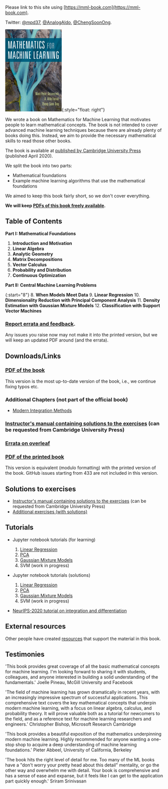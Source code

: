 ---
---

Please link to this site using [https://mml-book.com](https://mml-book.com).

Twitter: [@mpd37](https://twitter.com/mpd37), [@AnalogAldo](https://twitter.com/analogaldo), [@ChengSoonOng](https://twitter.com/ChengSoonOng).

![book cover](static/images/mml-book-cover.jpg){:style="float: right"}

We wrote a book on Mathematics for Machine Learning that motivates people to learn mathematical concepts. The book is not intended to cover advanced machine learning techniques because there are already plenty of books doing this. Instead, we aim to provide the necessary mathematical skills to read those other books.

The book is available at [published by Cambridge University Press](https://www.cambridge.org/academic/subjects/computer-science/pattern-recognition-and-machine-learning/mathematics-machine-learning?format=PB) (published April 2020).

We split the book into two parts:

* Mathematical foundations
* Example machine learning algorithms that use the mathematical foundations

We aimed to keep this book fairly short, so we don't cover everything.

**We will keep [PDFs of this book freely available](book/mml-book.pdf).**

##  Table of Contents

**Part I: Mathematical Foundations**  

1. **Introduction and Motivation**
2. **Linear Algebra**
3. **Analytic Geometry**
4. **Matrix Decompositions**
5. **Vector Calculus**
6. **Probability and Distribution**
7. **Continuous Optimization**

**Part II: Central Machine Learning Problems**  

{:start="8"}
8. **When Models Meet Data**
9. **Linear Regression**
10. **Dimensionality Reduction with Principal Component Analysis**
11. **Density Estimation with Gaussian Mixture Models**
12. **Classification with Support Vector Machines**


### [Report errata and feedback](https://github.com/mml-book/mml-book.github.io/issues).

Any issues you raise now may not make it into the printed version, but we will keep an updated PDF around (and the errata).



## Downloads/Links
### [PDF of the book](book/mml-book.pdf)
This version is the most up-to-date version of the book, i.e., we continue fixing typos etc.
### Additional Chapters (not part of the official book)
- [Modern Integration Methods](book/additional_chapters/integration_methods.pdf)

### [Instructor's manual containing solutions to the exercises](https://www.cambridge.org/us/academic/subjects/computer-science/pattern-recognition-and-machine-learning/mathematics-machine-learning) (can be requested from Cambridge University Press)
### [Errata on overleaf](https://www.overleaf.com/read/gskfhtxdwtmh)
### [PDF of the printed book](book/mml-book_printed.pdf)
This version is equivalent (modulo formatting) with the printed version of the book. GitHub issues starting from 433 are not included in this version.

## Solutions to exercises
- [Instructor's manual containing solutions to the exercises](https://www.cambridge.org/us/academic/subjects/computer-science/pattern-recognition-and-machine-learning/mathematics-machine-learning) (can be requested from Cambridge University Press)
- [Additional exercises (with solutions)](https://www.overleaf.com/read/jvnwngmkpckc)


## Tutorials

- Jupyter notebook tutorials (for learning)
	1. [Linear Regression](https://nbviewer.jupyter.org/github/mml-book/mml-book.github.io/blob/master/tutorials/tutorial_linear_regression.ipynb)
	2. [PCA](https://nbviewer.jupyter.org/github/mml-book/mml-book.github.io/blob/master/tutorials/tutorial_pca.ipynb)
	3. [Gaussian Mixture Models](https://nbviewer.jupyter.org/github/mml-book/mml-book.github.io/blob/master/tutorials/tutorial_gmm.ipynb)
	4. SVM (work in progress)

- Jupyter notebook tutorials (solutions)
	1. [Linear Regression](tutorials/tutorial_linear_regression.solution.ipynb)
	2. [PCA](tutorials/tutorial_pca.solution.ipynb)
	3. [Gaussian Mixture Models](tutorials/tutorial_gmm.solution.ipynb)
	4. SVM (work in progress)

- [NeurIPS-2020 tutorial on integration and differentiation](https://mml-book.github.io/slopes-expectations.html)


## External resources
Other people have created [resources](/external.html) that support the material in this book.

## Testimonies
'This book provides great coverage of all the basic mathematical concepts for machine learning. I'm looking forward to sharing it with students, colleagues, and anyone interested in building a solid understanding of the fundamentals.'
Joelle Pineau, McGill University and Facebook

'The field of machine learning has grown dramatically in recent years, with an increasingly impressive spectrum of successful applications. This comprehensive text covers the key mathematical concepts that underpin modern machine learning, with a focus on linear algebra, calculus, and probability theory. It will prove valuable both as a tutorial for newcomers to the field, and as a reference text for machine learning researchers and engineers.'
Christopher Bishop, Microsoft Research Cambridge

'This book provides a beautiful exposition of the mathematics underpinning modern machine learning. Highly recommended for anyone wanting a one-stop shop to acquire a deep understanding of machine learning foundations.'
Pieter Abbeel, University of California, Berkeley

'The book hits the right level of detail for me. Too many of the ML books have a "don't worry your pretty head about this detail" mentality, or go the other way and overwhelm me with detail. Your book is comprehensive and has a sense of ease and expanse, but it feels like I can get to the application part quickly enough.'
Sriram Srinivasan
